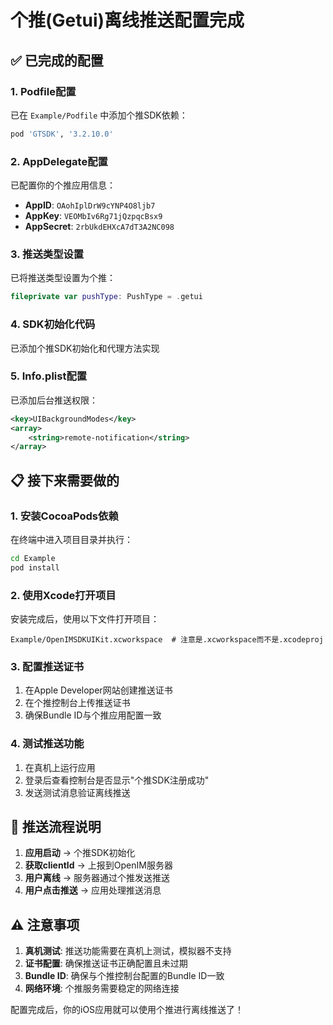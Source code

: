 # 个推(Getui)离线推送配置完成

## ✅ 已完成的配置

### 1. Podfile配置
已在 `Example/Podfile` 中添加个推SDK依赖：
```ruby
pod 'GTSDK', '3.2.10.0'
```

### 2. AppDelegate配置
已配置你的个推应用信息：
- **AppID**: `OAohIplDrW9cYNP4O8ljb7`
- **AppKey**: `VEOMbIv6Rg71jQzpqcBsx9`
- **AppSecret**: `2rbUkdEHXcA7dT3A2NC098`

### 3. 推送类型设置
已将推送类型设置为个推：
```swift
fileprivate var pushType: PushType = .getui
```

### 4. SDK初始化代码
已添加个推SDK初始化和代理方法实现

### 5. Info.plist配置
已添加后台推送权限：
```xml
<key>UIBackgroundModes</key>
<array>
    <string>remote-notification</string>
</array>
```

## 📋 接下来需要做的

### 1. 安装CocoaPods依赖
在终端中进入项目目录并执行：
```bash
cd Example
pod install
```

### 2. 使用Xcode打开项目
安装完成后，使用以下文件打开项目：
```
Example/OpenIMSDKUIKit.xcworkspace  # 注意是.xcworkspace而不是.xcodeproj
```

### 3. 配置推送证书
1. 在Apple Developer网站创建推送证书
2. 在个推控制台上传推送证书
3. 确保Bundle ID与个推应用配置一致

### 4. 测试推送功能
1. 在真机上运行应用
2. 登录后查看控制台是否显示"个推SDK注册成功"
3. 发送测试消息验证离线推送

## 🔧 推送流程说明

1. **应用启动** → 个推SDK初始化
2. **获取clientId** → 上报到OpenIM服务器
3. **用户离线** → 服务器通过个推发送推送
4. **用户点击推送** → 应用处理推送消息

## ⚠️ 注意事项

1. **真机测试**: 推送功能需要在真机上测试，模拟器不支持
2. **证书配置**: 确保推送证书正确配置且未过期
3. **Bundle ID**: 确保与个推控制台配置的Bundle ID一致
4. **网络环境**: 个推服务需要稳定的网络连接

配置完成后，你的iOS应用就可以使用个推进行离线推送了！